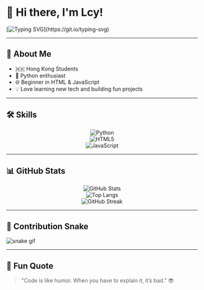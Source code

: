 # 👋 Hi there, I'm Lcy!

<!-- 打字機動畫 -->
[![Typing SVG](https://readme-typing-svg.herokuapp.com?size=24&color=F772F7&center=true&vCenter=true&width=800&lines=Python+🐍;HTML+%26+JavaScript+✨;Welcome+to+my+GitHub+Profile!)](https://git.io/typing-svg)

---

## 🚀 About Me
- 🇭🇰 Hong Kong Students
- 🐍 Python enthusiast  
- 🌐 Beginner in HTML & JavaScript  
- 💡 Love learning new tech and building fun projects  

---

## 🛠️ Skills
<div align="center">
  
![Python](https://img.shields.io/badge/Python-3776AB?style=for-the-badge&logo=python&logoColor=white)  
![HTML5](https://img.shields.io/badge/HTML5-E34F26?style=for-the-badge&logo=html5&logoColor=white)  
![JavaScript](https://img.shields.io/badge/JavaScript-F7DF1E?style=for-the-badge&logo=javascript&logoColor=black)  

</div>

---

## 📊 GitHub Stats
<div align="center">

![GitHub Stats](https://github-readme-stats.vercel.app/api?username=lcy8787&show_icons=true&theme=radical)  
![Top Langs](https://github-readme-stats.vercel.app/api/top-langs/?username=lcy8787&layout=compact&theme=radical)  
![GitHub Streak](https://streak-stats.demolab.com?user=lcy8787&theme=radical)  

</div>

---

## 🐍 Contribution Snake
![snake gif](https://github.com/lcy8787/lcy8787/blob/output/github-contribution-grid-snake.gif)

---

## 🌟 Fun Quote
> "Code is like humor. When you have to explain it, it’s bad." 😎
